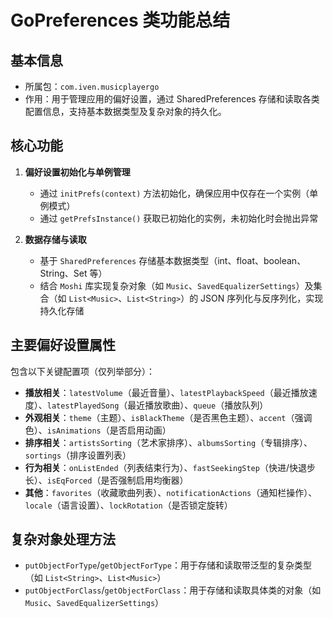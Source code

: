 # GoPreferences 类功能总结

## 基本信息
- 所属包：`com.iven.musicplayergo`
- 作用：用于管理应用的偏好设置，通过 SharedPreferences 存储和读取各类配置信息，支持基本数据类型及复杂对象的持久化。


## 核心功能
1. **偏好设置初始化与单例管理**
   - 通过 `initPrefs(context)` 方法初始化，确保应用中仅存在一个实例（单例模式）
   - 通过 `getPrefsInstance()` 获取已初始化的实例，未初始化时会抛出异常

2. **数据存储与读取**
   - 基于 `SharedPreferences` 存储基本数据类型（int、float、boolean、String、Set<String> 等）
   - 结合 `Moshi` 库实现复杂对象（如 `Music`、`SavedEqualizerSettings`）及集合（如 `List<Music>`、`List<String>`）的 JSON 序列化与反序列化，实现持久化存储


## 主要偏好设置属性
包含以下关键配置项（仅列举部分）：
- **播放相关**：`latestVolume`（最近音量）、`latestPlaybackSpeed`（最近播放速度）、`latestPlayedSong`（最近播放歌曲）、`queue`（播放队列）
- **外观相关**：`theme`（主题）、`isBlackTheme`（是否黑色主题）、`accent`（强调色）、`isAnimations`（是否启用动画）
- **排序相关**：`artistsSorting`（艺术家排序）、`albumsSorting`（专辑排序）、`sortings`（排序设置列表）
- **行为相关**：`onListEnded`（列表结束行为）、`fastSeekingStep`（快进/快退步长）、`isEqForced`（是否强制启用均衡器）
- **其他**：`favorites`（收藏歌曲列表）、`notificationActions`（通知栏操作）、`locale`（语言设置）、`lockRotation`（是否锁定旋转）


## 复杂对象处理方法
- `putObjectForType`/`getObjectForType`：用于存储和读取带泛型的复杂类型（如 `List<String>`、`List<Music>`）
- `putObjectForClass`/`getObjectForClass`：用于存储和读取具体类的对象（如 `Music`、`SavedEqualizerSettings`）

